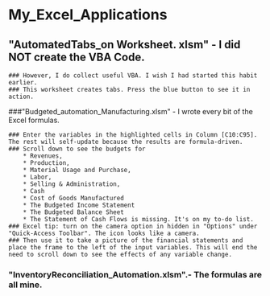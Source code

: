 # My_Excel_Applications
## "AutomatedTabs_on Worksheet. xlsm" - I did NOT create the VBA Code. 

    ### However, I do collect useful VBA. I wish I had started this habit earlier.
    ### This worksheet creates tabs. Press the blue button to see it in action.

    
###"Budgeted_automation_Manufacturing.xlsm" - I wrote every bit of the Excel formulas. 

    ### Enter the variables in the highlighted cells in Column [C10:C95]. The rest will self-update because the results are formula-driven.
    ### Scroll down to see the budgets for 
        * Revenues, 
        * Production, 
        * Material Usage and Purchase, 
        * Labor, 
        * Selling & Administration, 
        * Cash
        * Cost of Goods Manufactured
        * The Budgeted Income Statement
        * The Budgeted Balance Sheet
        * The Statement of Cash Flows is missing. It's on my to-do list.
    ### Excel tip: turn on the camera option in hidden in "Options" under "Quick-Access Toolbar". The icon looks like a camera.
    ### Then use it to take a picture of the financial statements and place the frame to the left of the input variables. This will end the need to scroll down to see the effects of any variable change.

### "InventoryReconciliation_Automation.xlsm".- The formulas are all mine. 
